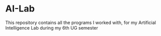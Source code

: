 # AI-Lab
This repository contains all the programs I worked with, for my Artificial Intelligence Lab during my 6th UG semester
